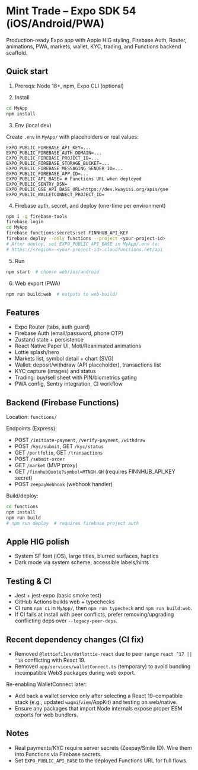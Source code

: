 # Mint Trade – Expo SDK 54 (iOS/Android/PWA)

Production-ready Expo app with Apple HIG styling, Firebase Auth, Router, animations, PWA, markets, wallet, KYC, trading, and Functions backend scaffold.

## Quick start

1) Prereqs: Node 18+, npm, Expo CLI (optional)

2) Install

```bash
cd MyApp
npm install
```

3) Env (local dev)

Create `.env` in `MyApp/` with placeholders or real values:

```
EXPO_PUBLIC_FIREBASE_API_KEY=...
EXPO_PUBLIC_FIREBASE_AUTH_DOMAIN=...
EXPO_PUBLIC_FIREBASE_PROJECT_ID=...
EXPO_PUBLIC_FIREBASE_STORAGE_BUCKET=...
EXPO_PUBLIC_FIREBASE_MESSAGING_SENDER_ID=...
EXPO_PUBLIC_FIREBASE_APP_ID=...
EXPO_PUBLIC_API_BASE= # Functions URL when deployed
EXPO_PUBLIC_SENTRY_DSN=
EXPO_PUBLIC_GSE_API_BASE_URL=https://dev.kwayisi.org/apis/gse
EXPO_PUBLIC_WALLETCONNECT_PROJECT_ID=
```

4) Firebase auth, secret, and deploy (one-time per environment)

```bash
npm i -g firebase-tools
firebase login
cd MyApp
firebase functions:secrets:set FINNHUB_API_KEY
firebase deploy --only functions --project <your-project-id>
# After deploy, set EXPO_PUBLIC_API_BASE in MyApp/.env to:
# https://<region>-<your-project-id>.cloudfunctions.net/api
```

5) Run

```bash
npm start  # choose web/ios/android
```

6) Web export (PWA)

```bash
npm run build:web  # outputs to web-build/
```

## Features

- Expo Router (tabs, auth guard)
- Firebase Auth (email/password, phone OTP)
- Zustand state + persistence
- React Native Paper UI, Moti/Reanimated animations
- Lottie splash/hero
- Markets list, symbol detail + chart (SVG)
- Wallet: deposit/withdraw (API placeholder), transactions list
- KYC capture (images) and status
- Trading: buy/sell sheet with PIN/biometrics gating
- PWA config, Sentry integration, CI workflow

## Backend (Firebase Functions)

Location: `functions/`

Endpoints (Express):
- POST `/initiate-payment`, `/verify-payment`, `/withdraw`
- POST `/kyc/submit`, GET `/kyc/status`
- GET `/portfolio`, GET `/transactions`
- POST `/submit-order`
- GET `/market` (MVP proxy)
- GET `/finnhubQuote?symbol=MTNGH.GH` (requires FINNHUB_API_KEY secret)
- POST `zeepayWebhook` (webhook handler)

Build/deploy:

```bash
cd functions
npm install
npm run build
# npm run deploy  # requires firebase project auth
```

## Apple HIG polish

- System SF font (iOS), large titles, blurred surfaces, haptics
- Dark mode via system scheme, accessible labels/hints

## Testing & CI

- Jest + jest-expo (basic smoke test)
- GitHub Actions builds web + typechecks
- CI runs `npm ci` in `MyApp/`, then `npm run typecheck` and `npm run build:web`.
- If CI fails at install with peer conflicts, prefer removing/upgrading conflicting deps over `--legacy-peer-deps`.

## Recent dependency changes (CI fix)

- Removed `@lottiefiles/dotlottie-react` due to peer range `react ^17 || ^18` conflicting with React 19.
- Removed `app/services/walletConnect.ts` (temporary) to avoid bundling incompatible Web3 packages during web export.

Re-enabling WalletConnect later:
- Add back a wallet service only after selecting a React 19–compatible stack (e.g., updated `wagmi`/`viem`/AppKit) and testing on web/native.
- Ensure any packages that import Node internals expose proper ESM exports for web bundlers.

## Notes

- Real payments/KYC require server secrets (Zeepay/Smile ID). Wire them into Functions via Firebase secrets.
- Set `EXPO_PUBLIC_API_BASE` to the deployed Functions URL for full flows.
